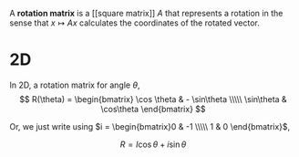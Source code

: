 A **rotation matrix** is a [[square matrix]] $A$ that represents a rotation in the sense that $x \mapsto Ax$ calculates the coordinates of the rotated vector.

# 2D

In 2D, a rotation matrix for angle $\theta$,
$$
R(\theta) = \begin{bmatrix}
\cos \theta & - \sin\theta \\\\\
\sin\theta & \cos\theta
\end{bmatrix}
$$

Or, we just write using $i = \begin{bmatrix}0 & -1 \\\\\ 1 & 0 \end{bmatrix}$,

$$
R = I \cos\theta + i\sin\theta
$$